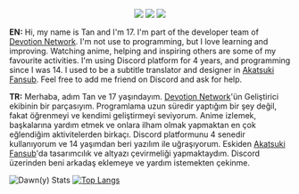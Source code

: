 <p align="center">
 <a href="https://discord.com/users/534739785172910100" target"blank_"><img src="https://img.shields.io/badge/Dawny%20-7289DA.svg?&style=for-the-badge&logo=discord&logoColor=white"></a>
  <a href="https://www.github.com/Da-wn" target"blank_"><img src="https://img.shields.io/badge/Dawn%20-191717.svg?&style=for-the-badge&logo=github&logoColor=white"></a>
 <a href="https://discord.gg/54uUttRWTf" target"blank_"><img src="https://img.shields.io/discord/805573119732482148?color=%237289da&label=Devotion&logo=Discord&logoColor=white&style=for-the-badge"></a>


**EN:** Hi, my name is Tan and I'm 17.  I'm part of the developer team of [Devotion Network](https://discord.gg/54uUttRWTf). I'm not use to programming, but I love learning and improving. Watching anime, helping and inspiring others are some of my favourite activities. I'm using Discord platform for 4 years, and programming since I was 14. I used to be a subtitle translator and designer in [Akatsuki Fansub](https://akatsukisubs.com). Feel free to add me friend on Discord and ask for help. 

**TR:** Merhaba, adım Tan ve 17 yaşındayım. [Devotion Network](https://discord.gg/54uUttRWTf)'ün Geliştirici ekibinin bir parçasıyım. Programlama uzun süredir yaptığım bir şey değil, fakat öğrenmeyi ve kendimi geliştirmeyi seviyorum. Anime izlemek, başkalarına yardım etmek ve onlara ilham olmak yapmaktan en çok eğlendiğim aktivitelerden birkaçı. Discord platformunu 4 senedir kullanıyorum ve 14 yaşımdan beri yazılım ile uğraşıyorum. Eskiden [Akatsuki Fansub](https://akatsukisubs.com)'da tasarımcılık ve altyazı çevirmeliği
yapmaktaydım. Discord üzerinden beni arkadaş eklemeye ve yardım istemekten çekinme.


![Dawn(y) Stats](https://github-readme-stats.vercel.app/api?username=Da-wn&show_icons=true&hide_title=true&title_color=ffffff&icon_color=ffffff&text_color=7289da&bg_color=20232a)
[![Top Langs](https://github-readme-stats.vercel.app/api/top-langs/?username=Da-wn&layout=compact&text_color=7289da&title_color=ffffff&bg_color=20232a)](https://github.com/Da-wn)


